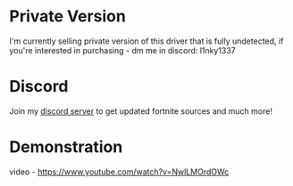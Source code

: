 
# Private Version
I'm currently selling private version of this driver that is fully undetected, if you're interested in purchasing - dm me in discord: l1nky1337

# Discord
Join my [discord server](https://discord.gg/YzpCypQyNw) to get updated fortnite sources and much more!

# Demonstration
video - https://www.youtube.com/watch?v=NwlLMOrdOWc
